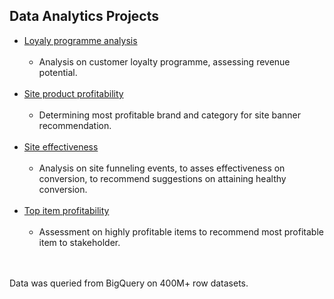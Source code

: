 ## Data Analytics Projects<br>
* [Loyaly programme analysis](https://github.com/JeffM-Code/PortfolioWork/blob/main/DataAnalytics/project_reports/loyalty_scheme_analysis.pdf)<br><br>
    * Analysis on customer loyalty programme, assessing revenue potential.<br><br>
* [Site product profitability](https://github.com/JeffM-Code/PortfolioWork/blob/main/DataAnalytics/project_reports/profit_analysis.pdf)<br><br>
    * Determining most profitable brand and category for site banner recommendation.<br><br>
* [Site effectiveness](https://github.com/JeffM-Code/PortfolioWork/blob/main/DataAnalytics/project_reports/web_analytics_work.pdf)<br><br>
    * Analysis on site funneling events, to asses effectiveness on conversion, to recommend suggestions on attaining healthy conversion.<br><br>
* [Top item profitability](https://github.com/JeffM-Code/PortfolioWork/blob/main/DataAnalytics/project_reports/item_profitability.pdf)<br><br>
    * Assessment on highly profitable items to recommend most profitable item to stakeholder.<br><br><br>

Data was queried from BigQuery on 400M+ row datasets.<br><br>